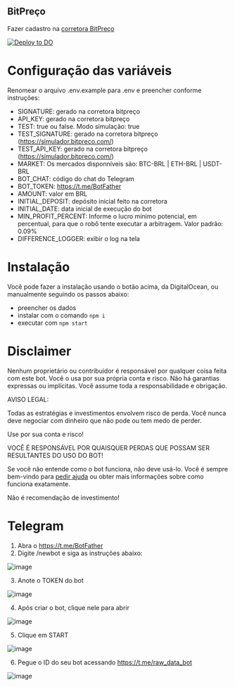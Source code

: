 ## BitPreço

Fazer cadastro na [corretora BitPreço](https://bitpreco.com?r=241)

[![Deploy to DO](https://mp-assets1.sfo2.digitaloceanspaces.com/deploy-to-do/do-btn-blue.svg)](https://cloud.digitalocean.com/apps/new?repo=https://github.com/lagoanova/bitPreco-trading-arbitrage/tree/main&refcode=a076ff7a9a6a)

# Configuração das variáveis

Renomear o arquivo .env.example para .env e preencher conforme instruções:

- SIGNATURE: gerado na corretora bitpreço
- API_KEY: gerado na corretora bitpreço
- TEST: true ou false. Modo simulação: true
- TEST_SIGNATURE: gerado na corretora bitpreço (https://simulador.bitpreco.com/)
- TEST_API_KEY: gerado na corretora bitpreço (https://simulador.bitpreco.com/)
- MARKET: Os mercados disponníveis são: BTC-BRL | ETH-BRL | USDT-BRL
- BOT_CHAT: código do chat do Telegram
- BOT_TOKEN: https://t.me/BotFather
- AMOUNT: valor em BRL
- INITIAL_DEPOSIT: depósito inicial feito na corretora
- INITIAL_DATE: data inicial de execução do bot
- MIN_PROFIT_PERCENT: Informe o lucro mínimo potencial, em percentual, para que o robô tente executar a arbitragem. Valor padrão: 0.09%
- DIFFERENCE_LOGGER: exibir o log na tela

# Instalação

Você pode fazer a instalação usando o botão acima, da DigitalOcean, ou manualmente seguindo os passos abaixo:

- preencher os dados
- instalar com o comando `npm i`
- executar com `npm start`

# Disclaimer

Nenhum proprietário ou contribuidor é responsável por qualquer coisa feita com este bot. Você o usa por sua própria conta e risco. Não há garantias expressas ou implícitas. Você assume toda a responsabilidade e obrigação.

AVISO LEGAL:

Todas as estratégias e investimentos envolvem risco de perda. Você nunca deve negociar com dinheiro que não pode ou tem medo de perder.

Use por sua conta e risco!

VOCÊ É RESPONSÁVEL POR QUAISQUER PERDAS QUE POSSAM SER RESULTANTES DO USO DO BOT!

Se você não entende como o bot funciona, não deve usá-lo. Você é sempre bem-vindo para [pedir ajuda](https://github.com/lagoanova/bitPreco-trading-arbitrage/issues) ou obter mais informações sobre como funciona exatamente.

Não é recomendação de investimento!

# Telegram

1. Abra o https://t.me/BotFather
2. Digite /newbot e siga as instruções abaixo:

![image](https://user-images.githubusercontent.com/54438080/134407558-512d6a08-bb3c-45ed-8d49-0b48d597f364.png)

3. Anote o TOKEN do bot

![image](https://user-images.githubusercontent.com/54438080/134408189-a83e714b-9d91-423b-bcfd-7a690dbc71ae.png)

4. Após criar o bot, clique nele para abrir

![image](https://user-images.githubusercontent.com/54438080/134407708-5467712b-80fe-48a1-a86a-cae9ef549503.png)

5. Clique em START

![image](https://user-images.githubusercontent.com/54438080/134407755-81b76166-e510-4ead-b452-85c9bfaba7c6.png)

6. Pegue o ID do seu bot acessando https://t.me/raw_data_bot

![image](https://user-images.githubusercontent.com/54438080/134407981-9219652e-997e-4242-afbc-340371455e15.png)
